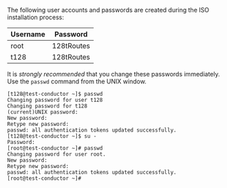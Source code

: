 <!---Change the Default Passwords--->

The following user accounts and passwords are created during the ISO installation process:

| Username | Password   |
| -------- | ---------- |
| root     | 128tRoutes |
| t128     | 128tRoutes |

It is *strongly recommended* that you change these passwords immediately. Use the `passwd` command from the UNIX window.

```
[t128@test-conductor ~]$ passwd
Changing password for user t128
Changing password for t128
(current)UNIX password:
New password:
Retype new password: 
passwd: all authentication tokens updated successfully.
[t128@test-conductor ~]$ su - 
Password:
[root@test-conductor ~]# passwd
Changing password for user root.
New password:
Retype new password: 
passwd: all authentication tokens updated successfully.
[root@test-conductor ~]#
```